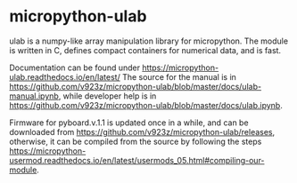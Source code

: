 # micropython-ulab

ulab is a numpy-like array manipulation library for micropython. 
The module is written in C, defines compact containers for numerical 
data, and is fast. 

Documentation can be found under https://micropython-ulab.readthedocs.io/en/latest/
The source for the manual is in https://github.com/v923z/micropython-ulab/blob/master/docs/ulab-manual.ipynb,
while developer help is in https://github.com/v923z/micropython-ulab/blob/master/docs/ulab.ipynb.

Firmware for pyboard.v.1.1 is updated once in a while, and can be downloaded 
from https://github.com/v923z/micropython-ulab/releases, otherwise, it can be 
compiled from the source by following the steps
https://micropython-usermod.readthedocs.io/en/latest/usermods_05.html#compiling-our-module.



